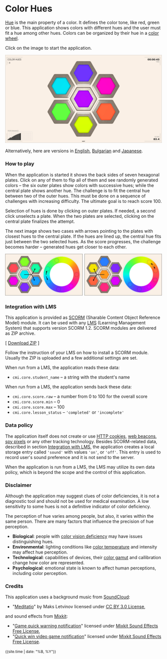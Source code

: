 # Color Hues

[Hue](https://en.wikipedia.org/wiki/Hue) is the main property of a color. It defines the color tone, like red, green or blue. This application shows colors with different hues and the user must fit a hue among other hues. Colors can be organized by their hue in a [color wheel](color-wheel.html).

Click on the image to start the application.

[<img src="docs/snapshot.jpg">](color-hues.html)

Alternatively, here are versions in [English](color-hues.html?lang=en), [Bulgarian](color-hues.html?lang=bg) and [Japanese](color-hues.html?lang=jp).

### How to play

When the application is started it shows the back sides of seven hexagonal plates. Click on any of them to flip all of them and see randomly generated colors &ndash; the six outer plates show colors with successive hues; while the central plate shows another hue. The challenge is to fit the central hue between two of the outer hues. This must be done on a sequence of challenges with increasing difficulty. The ultimate goal is to reach score 100.

Selection of hues is done by clicking on outer plates. If needed, a second click unselects a plate. When the two plates are selected, clicking on the central plate finalizes the attempt.

The next image shows two cases with arrows pointing to the plates with closest hues to the central plate. If the hues are lined up, the central hue fits just between the two selected hues. As the score progresses, the challenge becomes harder &ndash; generated hues get closer to each other.

<img src="docs/example.jpg">

### Integration with LMS

This application is provided as [SCORM](https://scorm.com/scorm-explained/one-minute-scorm-overview/) (Sharable Content Object Reference Model) module. It can be used with any [LMS](https://en.wikipedia.org/wiki/Learning_management_system) (Learning Management System) that supports version SCORM 1.2. SCORM modules are delivered as ZIP archive.

[ [Download ZIP](../../bin/color-hues.zip) ]

Follow the instruction of your LMS on how to install a SCORM module. Usually the ZIP is uploaded and a few additional settings are set.

When run from a LMS, the application reads these data:
- `cmi.core.student_name` &ndash; a string with the student's name

When run from a LMS, the application sends back these data:

- `cmi.core.score.raw` &ndash; a number from 0 to 100 for the overall score
- `cmi.core.score.min` &ndash; 0
- `cmi.core.score.max` &ndash; 100
- `cmi.core.lesson_status` &ndash; `'completed'` or `'incomplete'`

### Data policy

The application itself does not create or use [HTTP cookies](https://developer.mozilla.org/en-US/docs/Web/HTTP/Cookies), [web beacons](https://en.wikipedia.org/wiki/Web_beacon), [spy pixels](https://en.wikipedia.org/wiki/Spy_pixel) or any other tracking technology. Besides SCORM-related data, described in section [Integration with LMS](#integration-with-lms), the application creates a local storage entry called `'sound'` with values `'on'`, or `'off'`. This entry is used to record user's sound preference and it is not send to the server.

When the application is run from a LMS, the LMS may utilize its own data policy, which is beyond the scope and the control of this application.

### Disclaimer

Although the application may suggest clues of color deficiencies, it is not a diagnostic tool and should not be used for medical examination. A low sensitivity to some hues is not a definitive indicator of color deficiency.

The perception of hue varies among people, but also, it varies within the same person. There are many factors that influence the precision of hue perception.

- **Biological**: people with [color vision deficiency](https://en.wikipedia.org/wiki/Color_blindness) may have issues distinguishing hues. 
- **Environmental**: lighting conditions like [color temperature](https://en.wikipedia.org/wiki/Color_temperature) and intensity may affect hue perception.
- **Technological**: capabilities of devices, their [color gamut](https://en.wikipedia.org/wiki/Gamut) and callibration change how color are represented.
- **Psychological**: emotional state is known to affect human perceptions, including color perception.

### Credits

This application uses a background music from [SoundCloud](https://soundcloud.com):

- "[Meditatio](https://soundcloud.com/b4kfampug9gi/meditatio)" by Maks Letvinov licensed under [CC BY 3.0 License](https://creativecommons.org/licenses/by/3.0/),

and sound effects from [Mixkit](https://mixkit.co/):

- "[Game quick warning notification](https://mixkit.co/free-sound-effects/click/)" licensed under [Mixkit Sound Effects Free License](https://mixkit.co/license/#sfxFree),
- "[Quick win video game notification](https://mixkit.co/free-sound-effects/click/)" licensed under [Mixkit Sound Effects Free License](https://mixkit.co/license/#sfxFree).


	
<small>{{site.time | date: "%B, %Y"}}</small>